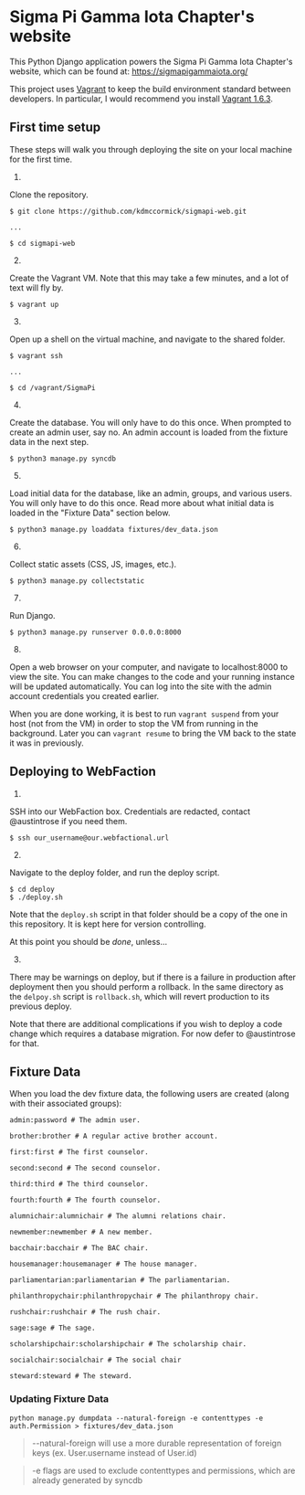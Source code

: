 # Sigma Pi Gamma Iota Chapter's website

This Python Django application powers the Sigma Pi Gamma Iota Chapter's website, which can be found at: https://sigmapigammaiota.org/

This project uses [Vagrant](https://www.vagrantup.com/) to keep the build environment standard between developers. In particular, I would recommend you install [Vagrant 1.6.3](https://www.vagrantup.com/download-archive/v1.6.3.html).

## First time setup

These steps will walk you through deploying the site on your local machine for the first time.

1.
  Clone the repository.

  ```
  $ git clone https://github.com/kdmccormick/sigmapi-web.git

  ...

  $ cd sigmapi-web
  ```

2.
  Create the Vagrant VM. Note that this may take a few minutes, and a lot of text will fly by.

  ```
  $ vagrant up
  ```

3.
  Open up a shell on the virtual machine, and navigate to the shared folder.

  ```
  $ vagrant ssh

  ...

  $ cd /vagrant/SigmaPi
  ```

4.
  Create the database. You will only have to do this once. When prompted to create an admin user, say no. An admin account is loaded from the fixture data in the next step.

  ```
  $ python3 manage.py syncdb
  ```

5.
  Load initial data for the database, like an admin, groups, and various users. You will only have to do this once. Read more about what initial data is loaded in the "Fixture Data" section below.

  ```
  $ python3 manage.py loaddata fixtures/dev_data.json
  ```

6.
  Collect static assets (CSS, JS, images, etc.).

  ```
  $ python3 manage.py collectstatic
  ```

7.
  Run Django.

  ```
  $ python3 manage.py runserver 0.0.0.0:8000
  ```

8.
  Open a web browser on your computer, and navigate to localhost:8000 to view the site. You can make changes to the code and your running instance will be updated automatically. You can log into the site with the admin account credentials you created earlier.

  When you are done working, it is best to run `vagrant suspend` from your host (not from the VM) in order to stop the VM from running in the background. Later you can `vagrant resume` to bring the VM back to the state it was in previously.


## Deploying to WebFaction

1.
  SSH into our WebFaction box. Credentials are redacted, contact @austintrose if you need them.

  ```
  $ ssh our_username@our.webfactional.url
  ```

2.
  Navigate to the deploy folder, and run the deploy script.

  ```
  $ cd deploy
  $ ./deploy.sh
  ```

  Note that the `deploy.sh` script in that folder should be a copy of the one in this repository. It is kept here for version controlling.

  At this point you should be *done*, unless...

3.
  There may be warnings on deploy, but if there is a failure in production after deployment then you should perform a rollback. In the same directory as the `delpoy.sh` script is `rollback.sh`, which will revert production to its previous deploy.

Note that there are additional complications if you wish to deploy a code change which requires a database migration. For now defer to @austintrose for that.

## Fixture Data

When you load the dev fixture data, the following users are created (along with their associated groups):

```
admin:password # The admin user.

brother:brother # A regular active brother account.

first:first # The first counselor.

second:second # The second counselor.

third:third # The third counselor.

fourth:fourth # The fourth counselor.

alumnichair:alumnichair # The alumni relations chair.

newmember:newmember # A new member.

bacchair:bacchair # The BAC chair.

housemanager:housemanager # The house manager.

parliamentarian:parliamentarian # The parliamentarian.

philanthropychair:philanthropychair # The philanthropy chair.

rushchair:rushchair # The rush chair.

sage:sage # The sage.

scholarshipchair:scholarshipchair # The scholarship chair.

socialchair:socialchair # The social chair

steward:steward # The steward.
```

### Updating Fixture Data

```
python manage.py dumpdata --natural-foreign -e contenttypes -e auth.Permission > fixtures/dev_data.json
```
> --natural-foreign will use a more durable representation of foreign keys (ex. User.username instead of User.id)

> -e flags are used to exclude contenttypes and permissions, which are already generated by syncdb
